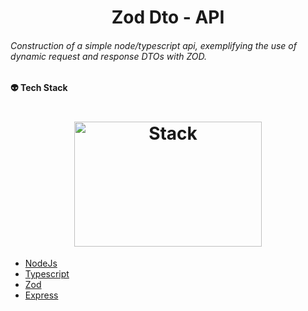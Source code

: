 <h1 align="center">
Zod Dto - API
</h1>

###### Construction of a simple node/typescript api, exemplifying the use of dynamic request and response DTOs with ZOD.

#### :alien: **Tech Stack**

<h1 align="center">
  <img src="https://nodejs.org/static/images/logo.svg" alt="Stack" height="200" width="300">
</h1>

- [NodeJs](https://nodejs.org/en/)
- [Typescript](https://www.typescriptlang.org/)
- [Zod](https://zod.dev/)
- [Express](https://expressjs.com/)
